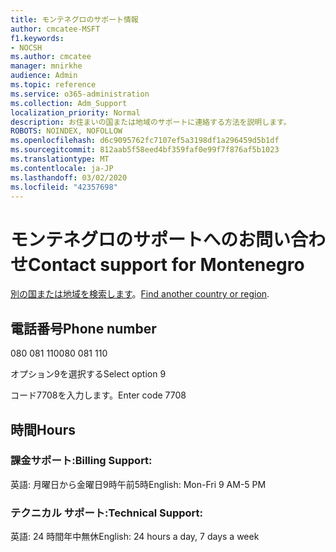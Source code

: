 ```yaml
---
title: モンテネグロのサポート情報
author: cmcatee-MSFT
f1.keywords:
- NOCSH
ms.author: cmcatee
manager: mnirkhe
audience: Admin
ms.topic: reference
ms.service: o365-administration
ms.collection: Adm_Support
localization_priority: Normal
description: お住まいの国または地域のサポートに連絡する方法を説明します。
ROBOTS: NOINDEX, NOFOLLOW
ms.openlocfilehash: d6c9095762fc7107ef5a3198df1a296459d5b1df
ms.sourcegitcommit: 812aab5f58eed4bf359faf0e99f7f876af5b1023
ms.translationtype: MT
ms.contentlocale: ja-JP
ms.lasthandoff: 03/02/2020
ms.locfileid: "42357698"
---
```

# <a name="contact-support-for-montenegro"></a><span data-ttu-id="b8069-103">モンテネグロのサポートへのお問い合わせ</span><span class="sxs-lookup"><span data-stu-id="b8069-103">Contact support for Montenegro</span></span>

<span data-ttu-id="b8069-104">[別の国または地域を検索します](../contact-support-for-business-products.md)。</span><span class="sxs-lookup"><span data-stu-id="b8069-104">[Find another country or region](../contact-support-for-business-products.md).</span></span>

## <a name="phone-number"></a><span data-ttu-id="b8069-105">電話番号</span><span class="sxs-lookup"><span data-stu-id="b8069-105">Phone number</span></span>
<span data-ttu-id="b8069-106">080 081 110</span><span class="sxs-lookup"><span data-stu-id="b8069-106">080 081 110</span></span>

<span data-ttu-id="b8069-107">オプション9を選択する</span><span class="sxs-lookup"><span data-stu-id="b8069-107">Select option 9</span></span>

<span data-ttu-id="b8069-108">コード7708を入力します。</span><span class="sxs-lookup"><span data-stu-id="b8069-108">Enter code 7708</span></span>

## <a name="hours"></a><span data-ttu-id="b8069-109">時間</span><span class="sxs-lookup"><span data-stu-id="b8069-109">Hours</span></span>
### <a name="billing-support"></a><span data-ttu-id="b8069-110">課金サポート:</span><span class="sxs-lookup"><span data-stu-id="b8069-110">Billing Support:</span></span>

<span data-ttu-id="b8069-111">英語: 月曜日から金曜日9時午前5時</span><span class="sxs-lookup"><span data-stu-id="b8069-111">English: Mon-Fri 9 AM-5 PM</span></span>

### <a name="technical-support"></a><span data-ttu-id="b8069-112">テクニカル サポート:</span><span class="sxs-lookup"><span data-stu-id="b8069-112">Technical Support:</span></span>

<span data-ttu-id="b8069-113">英語: 24 時間年中無休</span><span class="sxs-lookup"><span data-stu-id="b8069-113">English: 24 hours a day, 7 days a week</span></span>
